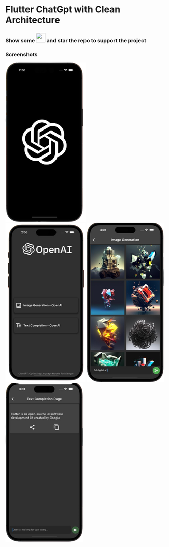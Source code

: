 # Flutter ChatGpt with Clean Architecture

### Show some  <img src="https://github.githubassets.com/images/icons/emoji/unicode/2764.png" width="30" height="30" />   and star the repo to support the project





### Screenshots

<p float="left">
  <img src="https://github.com/jamalihassan0307/Flutter-ChatGPT-Text-and-image-generater/blob/master/1-removebg-preview.png" height="500" /> 
    <img src="https://github.com/jamalihassan0307/Flutter-ChatGPT-Text-and-image-generater/blob/master/2-removebg-preview.png" height="500" /> 
        <img src="https://github.com/jamalihassan0307/Flutter-ChatGPT-Text-and-image-generater/blob/master/3-removebg-preview.png" height="500" /> 
                <img src="https://github.com/jamalihassan0307/Flutter-ChatGPT-Text-and-image-generater/blob/master/4-removebg-preview.png" height="500" /> 
 
  
  <br />
</p>


